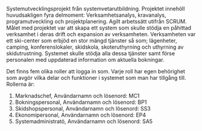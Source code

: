 Systemutvecklingsprojekt från systemvetarutbildning. Projektet innehöll huvudsakligen fyra delmoment: Verksamhetsanalys, kravanalys, programutveckling och projektplanering. Agilt arbetssätt utifrån SCRUM. 
Målet med projektet var att skapa ett system som skulle stödja en påhittad verksamhet i deras drift och expansion av verksamheten. Verksamheten var ett ski-center som erbjöd en stor mängd tjänster så som;
lägenheter, camping, konferenslokaler, skidskola, skoteruthyrning och uthyrning av skidutrustning. Systemet skulle stödja alla dessa tjänster samt förse personalen med uppdaterad information om aktuella bokningar. 


Det finns fem olika roller att logga in som. Varje roll har egen behörighet
som avgör vilka delar och funktioner i systemet som man har tillgång till. Rollerna är:
1) Marknadschef, Användarnamn och lösenord: MC1
2) Bokningspersonal, Användarnamn och lösenord: BP1 
3) Skidshopspersonal, Användarnamn och lösenord: SS3
4) Ekonomipersonal, Användarnamn och lösenord: EP4
5) Systemadministratö, Användarnamn och lösenord: SA5
